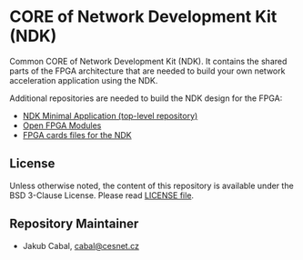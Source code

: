 # CORE of Network Development Kit (NDK)

Common CORE of Network Development Kit (NDK). It contains the shared parts of the FPGA architecture that are needed to build your own network acceleration application using the NDK.

Additional repositories are needed to build the NDK design for the FPGA:
- [NDK Minimal Application (top-level repository)](https://github.com/CESNET/ndk-app-minimal/)
- [Open FPGA Modules](https://github.com/CESNET/ofm/)
- [FPGA cards files for the NDK](https://github.com/CESNET/ndk-cards-open/)

## License

Unless otherwise noted, the content of this repository is available under the BSD 3-Clause License. Please read [LICENSE file](LICENSE).

## Repository Maintainer

- Jakub Cabal, cabal@cesnet.cz